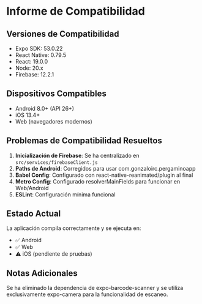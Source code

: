 # Informe de Compatibilidad

## Versiones de Compatibilidad

- Expo SDK: 53.0.22
- React Native: 0.79.5
- React: 19.0.0
- Node: 20.x
- Firebase: 12.2.1

## Dispositivos Compatibles

- Android 8.0+ (API 26+)
- iOS 13.4+
- Web (navegadores modernos)

## Problemas de Compatibilidad Resueltos

1. **Inicialización de Firebase**: Se ha centralizado en `src/services/firebaseClient.js`
2. **Paths de Android**: Corregidos para usar com.gonzaloirc.pergaminoapp
3. **Babel Config**: Configurado con react-native-reanimated/plugin al final
4. **Metro Config**: Configurado resolverMainFields para funcionar en Web/Android
5. **ESLint**: Configuración mínima funcional

## Estado Actual

La aplicación compila correctamente y se ejecuta en:
- ✅ Android
- ✅ Web
- ⚠️ iOS (pendiente de pruebas)

## Notas Adicionales

Se ha eliminado la dependencia de expo-barcode-scanner y se utiliza exclusivamente expo-camera para la funcionalidad de escaneo.
